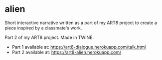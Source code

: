 # alien
Short interactive narrative written as a part of my ART8 project to create a piece inspired by a classmate's work.

Part 2 of my ART8 project. Made in TWINE.

* Part 1 available at: https://art8-dialogue.herokuapp.com/talk.html
* Part 2 available at: https://art8-alien.herokuapp.com/
